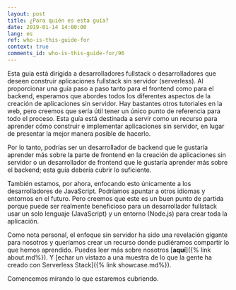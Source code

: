 ```yaml
---
layout: post
title: ¿Para quién es esta guía?
date: 2019-01-14 14:00:00
lang: es
ref: who-is-this-guide-for
context: true
comments_id: who-is-this-guide-for/96
---
```


Esta guía está dirigida a desarrolladores fullstack o desarrolladores que deseen construir aplicaciones fullstack sin servidor (serverless). Al proporcionar una guía paso a paso tanto para el frontend como para el backend, esperamos que abordes todos los diferentes aspectos de la creación de aplicaciones sin servidor. Hay bastantes otros tutoriales en la web, pero creemos que sería útil tener un único punto de referencia para todo el proceso. Esta guía está destinada a servir como un recurso para aprender cómo construir e implementar aplicaciones sin servidor, en lugar de presentar la mejor manera posible de hacerlo.

Por lo tanto, podrías ser un desarrollador de backend que le gustaría aprender más sobre la parte de frontend en la creación de aplicaciones sin servidor o un desarrollador de frontend que le gustaría aprender más sobre el backend; esta guía debería cubrir lo suficiente.

También estamos, por ahora, enfocando esto únicamente a los desarrolladores de JavaScript. Podríamos apuntar a otros idiomas y entornos en el futuro. Pero creemos que este es un buen punto de partida porque puede ser realmente beneficioso para un desarrollador fullstack usar un solo lenguaje (JavaScript) y un entorno (Node.js) para crear toda la aplicación.

Como nota personal, el enfoque sin servidor ha sido una revelación gigante para nosotros y queríamos crear un recurso donde pudiéramos compartir lo que hemos aprendido. Puedes leer más sobre nosotros [**aquí**]({% link about.md%}). Y [echar un vistazo a una muestra de lo que la gente ha creado con Serverless Stack]({% link showcase.md%}).

Comencemos mirando lo que estaremos cubriendo.
